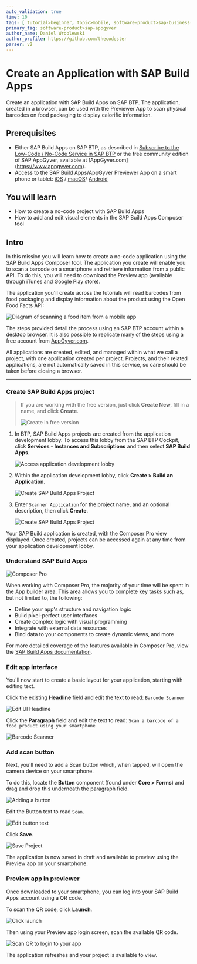 ```yaml
---
auto_validation: true
time: 10
tags: [ tutorial>beginner, topic>mobile, software-product>sap-business-technology-platform]
primary_tag: software-product>sap-appgyver
author_name: Daniel Wroblewski
author_profile: https://github.com/thecodester
parser: v2
---
```


# Create an Application with SAP Build Apps
<!-- description --> Create an application with SAP Build Apps on SAP BTP. The application, created in a browser, can be used with the Previewer App to scan physical barcodes on food packaging to display calorific information.


## Prerequisites
- Either SAP Build Apps on SAP BTP, as described in [Subscribe to the Low-Code / No-Code Service in SAP BTP](appgyver-subscribe-service) or the free community edition of SAP AppGyver, available at [AppGyver.com] (https://www.appgyver.com).
 - Access to the SAP Build Apps/AppGyver Previewer App on a smart phone or tablet: [iOS](https://apps.apple.com/us/app/sap-appgyver-preview/id1585856868) / [macOS](https://downloads.appgyver.com/SAP_AppGyver_preview_v3.4.4.zip)/ [Android](https://play.google.com/store/apps/details?id=com.sap.appgyver.preview.release)

## You will learn
  - How to create a no-code project with SAP Build Apps
  - How to add and edit visual elements in the SAP Build Apps Composer tool

## Intro
In this mission you will learn how to create a no-code application using the SAP Build Apps Composer tool. The application you create will enable you to scan a barcode on a smartphone and retrieve information from a public API. To do this, you will need to download the Preview app (available through iTunes and Google Play store).

The application you'll create across the tutorials will read barcodes from food packaging and display information about the product using the Open Food Facts API:

![Diagram of scanning a food item from a mobile app](OpenFoodFactsDiagram.png)

The steps provided detail the process using an SAP BTP account within a desktop browser. It is also possible to replicate many of the steps using a free account from [AppGyver.com](https://AppGyver.com).

All applications are created, edited, and managed within what we call a project, with one application created per project. Projects, and their related applications, are not automatically saved in this service, so care should be taken before closing a browser.

---

### Create SAP Build Apps project

>If you are working with the free version, just click **Create New**, fill in a name, and click **Create**.
>
>![Create in free version](CreateFromFree.png) 

1. In BTP, SAP Build Apps projects are created from the application development lobby. To access this lobby from the SAP BTP Cockpit, click **Services - Instances and Subscriptions** and then select **SAP Build Apps**.

    ![Access application development lobby](access_lobby.png)

2. Within the application development lobby, click **Create > Build an Application**.

    ![Create SAP Build Apps Project](Create_AppGyver_Project.png)

3. Enter `Scanner Application` for the project name, and an optional description, then click **Create**.

    ![Create SAP Build Apps Project](Projectname.png)

Your SAP Build application is created, with the Composer Pro view displayed. Once created, projects can be accessed again at any time from your application development lobby.



### Understand SAP Build Apps

![Composer Pro](composerPro.png)

When working with Composer Pro, the majority of your time will be spent in the App builder area. This area allows you to complete key tasks such as, but not limited to, the following:

- Define your app's structure and navigation logic
- Build pixel-perfect user interfaces
- Create complex logic with visual programming
- Integrate with external data resources
- Bind data to your components to create dynamic views, and more

For more detailed coverage of the features available in Composer Pro, view the [SAP Build Apps documentation](https://help.sap.com/docs/BUILD_APPS/431746e4c663458aa68d9754b237bfc6/daece9f87abf4f7187a14ae0b1f8b2ab.html).



### Edit app interface

You'll now start to create a basic layout for your application, starting with editing text.

Click the existing **Headline** field and edit the text to read:  `Barcode Scanner`

![Edit UI Headline](EditHeadline.png)

Click the **Paragraph** field and edit the text to read: `Scan a barcode of a food product using your smartphone`

![Barcode Scanner](BarcodeScanner.png)



### Add scan button

Next, you'll need to add a Scan button which, when tapped, will open the camera device on your smartphone.

To do this, locate the **Button** component (found under **Core > Forms**) and drag and drop this underneath the paragraph field.

![Adding a button](AddButton.png)

Edit the Button text to read `Scan`.

![Edit button text](EditButtonText.png)

Click **Save**.

![Save Project](SaveProject.png)

The application is now saved in draft and available to preview using the Preview app on your smartphone.



### Preview app in previewer

Once downloaded to your smartphone, you can log into your SAP Build Apps account using a QR code.

To scan the QR code, click **Launch**.

![Click launch](Launch_Preview.png)

Then using your Preview app login screen, scan the available QR code.

![Scan QR to login to your app](scanQR.png)

The application refreshes and your project is available to view.

